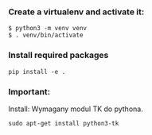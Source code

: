 ### Create a virtualenv and activate it:

```
$ python3 -m venv venv
$ . venv/bin/activate
```

### Install required packages 

```
pip install -e .
```

### Important:
 
 
Install: 
Wymagany modul TK do pythona. 

```
sudo apt-get install python3-tk
```